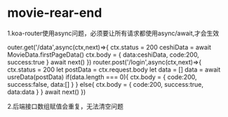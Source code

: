 # movie-rear-end
1.koa-router使用async问题，必须要让所有请求都使用async/await,才会生效


outer.get('/data',async(ctx,next)=>{
     ctx.status = 200
     ceshiData = await MovieData.firstPageData()
     ctx.body = {
       data:ceshiData,
       code:200,
       success:true
     }
     await next()
})
router.post('/login',async(ctx,next)=>{
     ctx.status = 200
     let postData = ctx.request.body
     let data = []
     data = await usreData(postData)
     if(data.length === 0){
       ctx.body = {
         code:200,
         success:false,
         data:[]
       }
     }
     else{
       ctx.body = {
        code:200,
        success:true,
        data:data
       }
     }
     await next()
})

2.后端接口数组赋值会重复，无法清空问题
